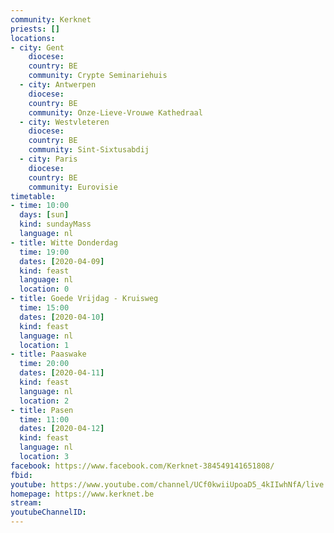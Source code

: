 ```yaml
---
community: Kerknet
priests: []
locations:
- city: Gent
    diocese: 
    country: BE
    community: Crypte Seminariehuis
  - city: Antwerpen
    diocese: 
    country: BE
    community: Onze-Lieve-Vrouwe Kathedraal
  - city: Westvleteren
    diocese: 
    country: BE
    community: Sint-Sixtusabdij
  - city: Paris
    diocese: 
    country: BE
    community: Eurovisie
timetable:
- time: 10:00
  days: [sun]
  kind: sundayMass
  language: nl
- title: Witte Donderdag
  time: 19:00
  dates: [2020-04-09]
  kind: feast
  language: nl
  location: 0
- title: Goede Vrijdag - Kruisweg
  time: 15:00
  dates: [2020-04-10]
  kind: feast
  language: nl
  location: 1
- title: Paaswake
  time: 20:00
  dates: [2020-04-11]
  kind: feast
  language: nl
  location: 2
- title: Pasen
  time: 11:00
  dates: [2020-04-12]
  kind: feast
  language: nl
  location: 3
facebook: https://www.facebook.com/Kerknet-384549141651808/
fbid:
youtube: https://www.youtube.com/channel/UCf0kwiiUpoaD5_4kIIwhNfA/live
homepage: https://www.kerknet.be
stream: 
youtubeChannelID: 
---
```

